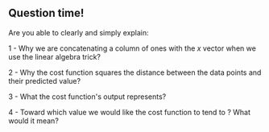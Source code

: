 ## Question time!

Are you able to clearly and simply explain:

1 - Why we are concatenating a column of ones with the $x$ vector when we use the linear algebra trick?   

2 - Why the cost function squares the distance between the data points and their predicted value?

3 - What the cost function's output represents?

4 - Toward which value we would like the cost function to tend to ? What would it mean? 
